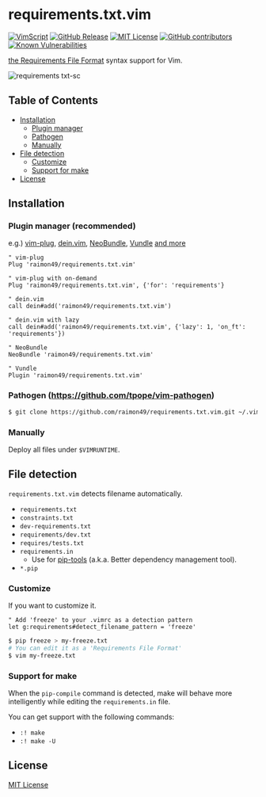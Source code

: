 requirements.txt.vim
====================

[![VimScript](https://github.com/raimon49/requirements.txt.vim/workflows/VimScript/badge.svg)](https://github.com/raimon49/requirements.txt.vim/actions?query=workflow%3AVimScript)
[![GitHub Release](https://img.shields.io/github/release/raimon49/requirements.txt.vim.svg)](https://github.com/raimon49/requirements.txt.vim/releases)
[![MIT License](https://img.shields.io/badge/license-MIT-green.svg)](LICENSE.txt)
[![GitHub contributors](https://img.shields.io/github/contributors/raimon49/requirements.txt.vim)](https://github.com/raimon49/requirements.txt.vim/graphs/contributors)
[![Known Vulnerabilities](https://snyk.io/test/github/raimon49/requirements.txt.vim/badge.svg)](https://snyk.io/test/github/raimon49/requirements.txt.vim)

[the Requirements File Format](http://pip.readthedocs.org/en/stable/reference/pip_install/#requirements-file-format) syntax support for Vim.

![requirements txt-sc](https://cloud.githubusercontent.com/assets/221802/11379923/5cbb4862-9336-11e5-8963-217b2d7df397.png)

Table of Contents
-----------------

* [Installation](#installation)
    * [Plugin manager](#plugin-manager-recommended)
    * [Pathogen](#pathogen-httpsgithubcomtpopevim-pathogen)
    * [Manually](#manually)
* [File detection](#file-detection)
    * [Customize](#customize)
    * [Support for make](#support-for-make)
* [License](#license)

Installation
------------

### Plugin manager (**recommended**)

e.g.) [vim-plug](https://github.com/junegunn/vim-plug), [dein.vim](https://github.com/Shougo/dein.vim), [NeoBundle](https://github.com/Shougo/neobundle.vim), [Vundle](https://github.com/VundleVim/Vundle.vim) [and more](https://dotfiles.github.io/)

```vim
" vim-plug
Plug 'raimon49/requirements.txt.vim'

" vim-plug with on-demand
Plug 'raimon49/requirements.txt.vim', {'for': 'requirements'}

" dein.vim
call dein#add('raimon49/requirements.txt.vim')

" dein.vim with lazy
call dein#add('raimon49/requirements.txt.vim', {'lazy': 1, 'on_ft': 'requirements'})

" NeoBundle
NeoBundle 'raimon49/requirements.txt.vim'

" Vundle
Plugin 'raimon49/requirements.txt.vim'
```

### Pathogen (https://github.com/tpope/vim-pathogen)

```sh
$ git clone https://github.com/raimon49/requirements.txt.vim.git ~/.vim/bundle/requirements.txt.vim
```

### Manually

Deploy all files under `$VIMRUNTIME`.

File detection
--------------

`requirements.txt.vim` detects filename automatically.

* `requirements.txt`
* `constraints.txt`
* `dev-requirements.txt`
* `requirements/dev.txt`
* `requires/tests.txt`
* `requirements.in`
    * Use for [pip-tools](https://github.com/jazzband/pip-tools) (a.k.a. Better dependency management tool).
* `*.pip`

### Customize

If you want to customize it.

```vim
" Add 'freeze' to your .vimrc as a detection pattern
let g:requirements#detect_filename_pattern = 'freeze'
```

```sh
$ pip freeze > my-freeze.txt
# You can edit it as a 'Requirements File Format'
$ vim my-freeze.txt
```

### Support for make

When the `pip-compile` command is detected, make will behave more intelligently while editing the `requirements.in` file.

You can get support with the following commands:

* `:! make`
* `:! make -U`

License
-------

[MIT License](LICENSE.txt)
